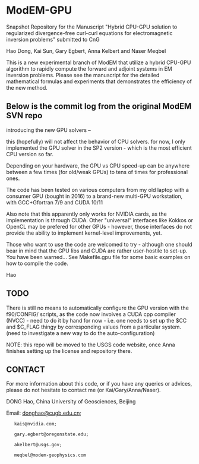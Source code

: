 # ModEM-GPU
Snapshot Repository for the Manuscript "Hybrid CPU-GPU solution to regularized divergence-free curl-curl equations for electromagnetic inversion problems" submitted to CnG

Hao Dong, Kai Sun, Gary Egbert, Anna Kelbert and Naser Meqbel 

This is a new experimental branch of ModEM that utilize a hybrid CPU-GPU algorithm to rapidly compute the forward and adjoint systems in EM inversion problems. Please see the manuscript for the detailed mathematical formulas and experiments that demonstrates the efficiency of the new method.

## Below is the commit log from the original ModEM SVN repo

introducing the new GPU solvers – 

this (hopefully) will not affect the behavior of CPU solvers. for now, I only implemented the GPU solver in the SP2 version - which is the most efficient CPU version so far. 

Depending on your hardware, the GPU vs CPU speed-up can be anywhere between a few times (for old/weak GPUs) to tens of times for professional ones. 

The code has been tested on various computers from my old laptop with a consumer GPU (bought in 2016) to a brand-new multi-GPU workstation, with GCC+Gfortran 7/9 and CUDA 10/11

Also note that this apparently only works for NVIDIA cards, as the
implementation is through CUDA. Other "universal" interfaces like Kokkos or OpenCL may be prefered for other GPUs - however, those interfaces do not provide the ability to implement kernel-level improvements, yet. 

Those who want to use the code are welcomed to try - although one should bear in mind that the GPU libs and CUDA are rather user-hostile to set-up. You have been warned... See Makefile.gpu file for some basic examples on how to compile the code.

Hao

## TODO
There is still no means to automatically configure the GPU version with the f90/CONFIG/ scripts, as the code now involves a CUDA cpp compiler (NVCC) - need to do it by hand for now - i.e. one needs to set up the $CC and $C_FLAG thingy by corresponding values from a particular system. (need to investigate a new way to do the auto-configuration)

NOTE: this repo will be moved to the USGS code website, once Anna finishes setting up the license and repository there. 

## CONTACT
For more information about this code, or if you have any queries or advices, please do not hesitate to contact me (or Kai/Gary/Anna/Naser). 

DONG Hao, 
China University of Geosciences, Beijing

Email: donghao@cugb.edu.cn;

       kais@nvidia.com;

       gary.egbert@oregonstate.edu;
       
       akelbert@usgs.gov;
       
       meqbel@modem-geophysics.com
